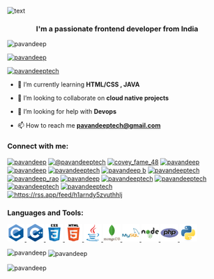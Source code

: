 
![text](https://github.com/user-attachments/assets/6f50cd98-1d94-44c9-942a-142a1e11051e)

<h3 align="center">I'm a passionate frontend developer from India</h3>

<p align="left"> <img src="https://komarev.com/ghpvc/?username=pavandeep&label=Profile%20views&color=0e75b6&style=flat" alt="pavandeep" /> </p>

<p align="left"> <a href="https://github.com/ryo-ma/github-profile-trophy"><img src="https://github-profile-trophy.vercel.app/?username=pavandeep" alt="pavandeep" /></a> </p>

<p align="left"> <a href="https://twitter.com/pavandeeptech" target="blank"><img src="https://img.shields.io/twitter/follow/pavandeeptech?logo=twitter&style=for-the-badge" alt="pavandeeptech" /></a> </p>

- 🌱 I’m currently learning **HTML/CSS , JAVA**

- 👯 I’m looking to collaborate on **cloud native projects**

- 🤝 I’m looking for help with **Devops**

- 📫 How to reach me **pavandeeptech@gmail.com**

<h3 align="left">Connect with me:</h3>
<p align="left">
  
<a href="https://www.hackerearth.com/pavandeep" target="blank"><img align="center" src="https://raw.githubusercontent.com/rahuldkjain/github-profile-readme-generator/master/src/images/icons/Social/hackerearth.svg" alt="pavandeep" height="30" width="40" /></a>
<a href="https://hashnode.com/@pavandeeptech" target="blank"><img align="center" src="https://raw.githubusercontent.com/rahuldkjain/github-profile-readme-generator/master/src/images/icons/Social/hashnode.svg" alt="@pavandeeptech" height="30" width="40" /></a>
<a href="https://www.codechef.com/users/covey_fame_48" target="blank"><img align="center" src="https://cdn.jsdelivr.net/npm/simple-icons@3.1.0/icons/codechef.svg" alt="covey_fame_48" height="30" width="40" /></a>
<a href="https://codepen.io/pavandeep" target="blank"><img align="center" src="https://raw.githubusercontent.com/rahuldkjain/github-profile-readme-generator/master/src/images/icons/Social/codepen.svg" alt="pavandeep" height="30" width="40" /></a>
<a href="https://dev.to/pavandeep" target="blank"><img align="center" src="https://raw.githubusercontent.com/rahuldkjain/github-profile-readme-generator/master/src/images/icons/Social/devto.svg" alt="pavandeep" height="30" width="40" /></a>
<a href="https://twitter.com/pavandeeptech" target="blank"><img align="center" src="https://raw.githubusercontent.com/rahuldkjain/github-profile-readme-generator/master/src/images/icons/Social/twitter.svg" alt="pavandeeptech" height="30" width="40" /></a>
<a href="https://linkedin.com/in/pavandeep b" target="blank"><img align="center" src="https://raw.githubusercontent.com/rahuldkjain/github-profile-readme-generator/master/src/images/icons/Social/linked-in-alt.svg" alt="pavandeep b" height="30" width="40" /></a>
<a href="https://kaggle.com/pavandeeptech" target="blank"><img align="center" src="https://raw.githubusercontent.com/rahuldkjain/github-profile-readme-generator/master/src/images/icons/Social/kaggle.svg" alt="pavandeeptech" height="30" width="40" /></a>
<a href="https://instagram.com/pavandeep_rao" target="blank"><img align="center" src="https://raw.githubusercontent.com/rahuldkjain/github-profile-readme-generator/master/src/images/icons/Social/instagram.svg" alt="pavandeep_rao" height="30" width="40" /></a>  <a href="https://dribbble.com/pavandeep" target="blank"><img align="center" src="https://raw.githubusercontent.com/rahuldkjain/github-profile-readme-generator/master/src/images/icons/Social/dribbble.svg" alt="pavandeep" height="30" width="40" /></a>   <a href="https://www.leetcode.com/pavandeeptech" target="blank"><img align="center" src="https://raw.githubusercontent.com/rahuldkjain/github-profile-readme-generator/master/src/images/icons/Social/leet-code.svg" alt="pavandeeptech" height="30" width="40" /></a>  <a href="https://www.hackerrank.com/pavandeeptech" target="blank"><img align="center" src="https://raw.githubusercontent.com/rahuldkjain/github-profile-readme-generator/master/src/images/icons/Social/hackerrank.svg" alt="pavandeeptech" height="30" width="40" /></a> <a href="https://auth.geeksforgeeks.org/user/pavandeeptech" target="blank"><img align="center" src="https://raw.githubusercontent.com/rahuldkjain/github-profile-readme-generator/master/src/images/icons/Social/geeks-for-geeks.svg" alt="pavandeeptech" height="30" width="40" /></a>   <a href="https://www.topcoder.com/members/pavandeeptech" target="blank"><img align="center" src="https://raw.githubusercontent.com/rahuldkjain/github-profile-readme-generator/master/src/images/icons/Social/topcoder.svg" alt="pavandeeptech" height="30" width="40" /></a>  <a href="/https://rss.app/feed/h1arndy5zvuthhlj" target="blank"><img align="center" src="https://raw.githubusercontent.com/rahuldkjain/github-profile-readme-generator/master/src/images/icons/Social/rss.svg" alt="https://rss.app/feed/h1arndy5zvuthhlj" height="30" width="40" /></a>
</p>

<h3 align="left">Languages and Tools:</h3>
<p align="left"> <a href="https://www.cprogramming.com/" target="_blank" rel="noreferrer"> <img src="https://raw.githubusercontent.com/devicons/devicon/master/icons/c/c-original.svg" alt="c" width="40" height="40"/> </a> 
<a href="https://www.w3schools.com/cpp/" target="_blank" rel="noreferrer"> <img src="https://raw.githubusercontent.com/devicons/devicon/master/icons/cplusplus/cplusplus-original.svg" alt="cplusplus" width="40" height="40"/> </a> 
<a href="https://www.w3schools.com/css/" target="_blank" rel="noreferrer"> <img src="https://raw.githubusercontent.com/devicons/devicon/master/icons/css3/css3-original-wordmark.svg" alt="css3" width="40" height="40"/> </a>   
<a href="https://www.w3.org/html/" target="_blank" rel="noreferrer"> <img src="https://raw.githubusercontent.com/devicons/devicon/master/icons/html5/html5-original-wordmark.svg" alt="html5" width="40" height="40"/> </a> 
<a href="https://www.java.com" target="_blank" rel="noreferrer"> <img src="https://raw.githubusercontent.com/devicons/devicon/master/icons/java/java-original.svg" alt="java" width="40" height="40"/> </a>
<a href="https://www.mongodb.com/" target="_blank" rel="noreferrer"> <img src="https://raw.githubusercontent.com/devicons/devicon/master/icons/mongodb/mongodb-original-wordmark.svg" alt="mongodb" width="40" height="40"/> </a>
<a href="https://www.mysql.com/" target="_blank" rel="noreferrer"> <img src="https://raw.githubusercontent.com/devicons/devicon/master/icons/mysql/mysql-original-wordmark.svg" alt="mysql" width="40" height="40"/> </a>
<a href="https://nodejs.org" target="_blank" rel="noreferrer"> <img src="https://raw.githubusercontent.com/devicons/devicon/master/icons/nodejs/nodejs-original-wordmark.svg" alt="nodejs" width="40" height="40"/> </a>
<a href="https://www.php.net" target="_blank" rel="noreferrer"> <img src="https://raw.githubusercontent.com/devicons/devicon/master/icons/php/php-original.svg" alt="php" width="40" height="40"/> </a> 
<a href="https://www.python.org" target="_blank" rel="noreferrer"> <img src="https://raw.githubusercontent.com/devicons/devicon/master/icons/python/python-original.svg" alt="python" width="40" height="40"/> </a> </p>

<p><img align="left" src="https://github-readme-stats.vercel.app/api/top-langs?username=pavandeep&show_icons=true&locale=en&layout=compact" alt="pavandeep" /></p>

<p>&nbsp;<img align="center" src="https://github-readme-stats.vercel.app/api?username=pavandeep&show_icons=true&locale=en" alt="pavandeep" /></p>

<p><img align="center" src="https://github-readme-streak-stats.herokuapp.com/?user=pavandeep&" alt="pavandeep" /></p>
